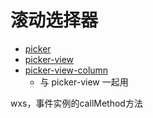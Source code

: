 # 滚动选择器

+ [picker](https://developers.weixin.qq.com/miniprogram/dev/component/picker.html)
+ [picker-view](https://developers.weixin.qq.com/miniprogram/dev/component/picker-view.html)
+ [picker-view-column](https://developers.weixin.qq.com/miniprogram/dev/component/picker-view-column.html)
  - 与 picker-view 一起用

wxs，事件实例的callMethod方法
